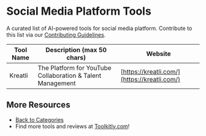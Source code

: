 # Social Media Platform Tools

A curated list of AI-powered tools for social media platform. Contribute to this list via our [Contributing Guidelines](../CONTRIBUTING.md).

| Tool Name | Description (max 50 chars) | Website |
|-----------|----------------------------|---------|
| Kreatli | The Platform for YouTube Collaboration & Talent Management | [https://kreatli.com/](https://kreatli.com/) |

## More Resources
- [Back to Categories](../README.md)
- Find more tools and reviews at [Toolkitly.com](https://toolkitly.com)!
